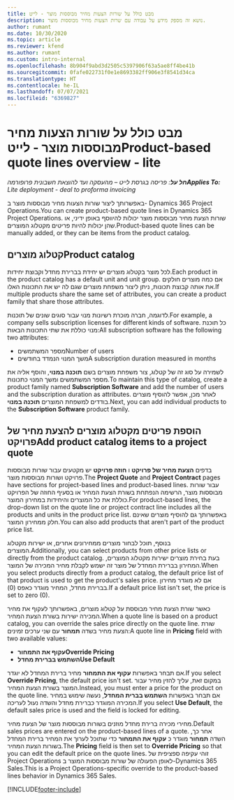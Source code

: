 ```yaml
---
title: מבט כולל על שורות הצעות מחיר מבוססות מוצר - לייט
description: נושא זה מספק מידע על עבודה עם שרות הצעות מחיר מבוססות מוצר.
author: rumant
ms.date: 10/30/2020
ms.topic: article
ms.reviewer: kfend
ms.author: rumant
ms.custom: intro-internal
ms.openlocfilehash: 8b904f9abd3d2505c5397906f63a5ae8ff4be41b
ms.sourcegitcommit: 0fafe022731f0e1e8693382ff906e3f8541d34ca
ms.translationtype: HT
ms.contentlocale: he-IL
ms.lasthandoff: 07/07/2021
ms.locfileid: "6369827"
---
```

# <a name="product-based-quote-lines-overview---lite"></a><span data-ttu-id="ed566-103">מבט כולל על שורות הצעות מחיר מבוססות מוצר - לייט</span><span class="sxs-lookup"><span data-stu-id="ed566-103">Product-based quote lines overview - lite</span></span>

<span data-ttu-id="ed566-104">_**חל על**: פריסה בגרסת לייט – מהעסקה ועד להוצאת חשבונית פרופורמה_</span><span class="sxs-lookup"><span data-stu-id="ed566-104">_**Applies To:** Lite deployment - deal to proforma invoicing_</span></span>

<span data-ttu-id="ed566-105">באפשרותך ליצור שורות הצעות מחיר מבוססות מוצר ב- Dynamics 365 Project Operations.</span><span class="sxs-lookup"><span data-stu-id="ed566-105">You can create product-based quote lines in Dynamics 365 Project Operations.</span></span> <span data-ttu-id="ed566-106">שורות הצעת מחיר מבוססות מוצר יכולות להיווסף באופן ידיני, או שהן יכולות להיות פריטים מקטלוג המוצרים.</span><span class="sxs-lookup"><span data-stu-id="ed566-106">Product-based quote lines can be manually added, or they can be items from the product catalog.</span></span>

## <a name="product-catalog"></a><span data-ttu-id="ed566-107">קטלוג מוצרים</span><span class="sxs-lookup"><span data-stu-id="ed566-107">Product catalog</span></span>

<span data-ttu-id="ed566-108">לכל מוצר בקטלוג מוצרים יש יחידת בברירת מחדל וקבוצת יחידות.</span><span class="sxs-lookup"><span data-stu-id="ed566-108">Each product in the product catalog has a default unit and unit group.</span></span> <span data-ttu-id="ed566-109">אם כמה מוצרים חולקים את אותה קבוצת תכונות, ניתן ליצור משפחת מוצרים שגם לה יש את התכונות האלו.</span><span class="sxs-lookup"><span data-stu-id="ed566-109">If multiple products share the same set of attributes, you can create a product family that share those attributes.</span></span> 

<span data-ttu-id="ed566-110">לדוגמה, חברה מוכרת רשיונות מנוי עבור סוגים שונים של תוכנות.</span><span class="sxs-lookup"><span data-stu-id="ed566-110">For example, a company sells subscription licenses for different kinds of software.</span></span> <span data-ttu-id="ed566-111">כל תוכנת מנוי כוללת את שתי התכונות הבאות:</span><span class="sxs-lookup"><span data-stu-id="ed566-111">All subscription software has the following two attributes:</span></span>

- <span data-ttu-id="ed566-112">מספר המשתמשים</span><span class="sxs-lookup"><span data-stu-id="ed566-112">Number of users</span></span>
- <span data-ttu-id="ed566-113">משך המנוי הנמדד בחודשים</span><span class="sxs-lookup"><span data-stu-id="ed566-113">A subscription duration measured in months</span></span>

<span data-ttu-id="ed566-114">לשמירה על סוג זה של קטלוג, צור משפחת מוצרים בשם **תוכנה במנוי**, והוסף אליה את מספר המשתמשים ומשך המנוי כתכונות.</span><span class="sxs-lookup"><span data-stu-id="ed566-114">To maintain this type of catalog, create a product family named **Subscription Software** and add the number of users and the subscription duration as attributes.</span></span> <span data-ttu-id="ed566-115">לאחר מכן, אפשר להוסיף מוצרים בודדים למשפחת המוצרים **תוכנה במנוי**.</span><span class="sxs-lookup"><span data-stu-id="ed566-115">Next, you can add individual products to the **Subscription Software** product family.</span></span>

## <a name="add-product-catalog-items-to-a-project-quote"></a><span data-ttu-id="ed566-116">הוספת פריטים מקטלוג מוצרים להצעת מחיר של פרויקט</span><span class="sxs-lookup"><span data-stu-id="ed566-116">Add product catalog items to a project quote</span></span>

<span data-ttu-id="ed566-117">בדפים **הצעת מחיר של פרויקט** ו **חוזה פרויקט** יש מקטעים עבור שורות מבוססות פרויקט ושורות מבוססות מוצר.</span><span class="sxs-lookup"><span data-stu-id="ed566-117">The **Project Quote** and **Project Contract** pages have sections for project-based lines and product-based lines.</span></span> <span data-ttu-id="ed566-118">עבור שורות מבוססות מוצר, הרשימה הנפתחת בשורת הצעת המחיר או בסעיף החוזה של הפרויקט כוללת את כל המוצרים והיחידות במחירון המוצר.</span><span class="sxs-lookup"><span data-stu-id="ed566-118">For product-based lines, the drop-down list on the quote line or project contract line includes all the products and units in the product price list.</span></span> <span data-ttu-id="ed566-119">באפשרותך גם להוסיף מוצרים שאינם חלק ממחירון המוצר.</span><span class="sxs-lookup"><span data-stu-id="ed566-119">You can also add products that aren't part of the product price list.</span></span>

<span data-ttu-id="ed566-120">בנוסף, תוכל לבחור מוצרים ממחירונים אחרים, או ישירות מקטלוג המוצרים.</span><span class="sxs-lookup"><span data-stu-id="ed566-120">Additionally, you can select products from other price lists or directly from the product catalog.</span></span> <span data-ttu-id="ed566-121">בעת בחירת מוצרים ישירות מקטלוג המוצרים, המחירון בברירת המחדל של מוצר זה ישמש לקבלת מחיר המכירה של המוצר.</span><span class="sxs-lookup"><span data-stu-id="ed566-121">When you select products directly from a product catalog, the default price list of that product is used to get the product's sales price.</span></span> <span data-ttu-id="ed566-122">אם לא מוגדר מחירון בברירת מחדל, המחיר מוגדר כאפס (0).</span><span class="sxs-lookup"><span data-stu-id="ed566-122">If a default price list isn't set, the price is set to zero (0).</span></span>

<span data-ttu-id="ed566-123">כאשר שורת הצעת מחיר מבוססת על קטלוג מוצרים, באפשרותך לעקוף את מחיר המכירה ישירות בשורת הצעת המחיר.</span><span class="sxs-lookup"><span data-stu-id="ed566-123">When a quote line is based on a product catalog, you can override the sales price directly on the quote line.</span></span> <span data-ttu-id="ed566-124">שורת הצעת מחיר בשדה **תמחור** עם שני ערכים זמינים:</span><span class="sxs-lookup"><span data-stu-id="ed566-124">A quote line in **Pricing** field with two available values:</span></span>

- <span data-ttu-id="ed566-125">**עקוף את התמחור**</span><span class="sxs-lookup"><span data-stu-id="ed566-125">**Override Pricing**</span></span>
- <span data-ttu-id="ed566-126">**השתמש בברירת מחדל**</span><span class="sxs-lookup"><span data-stu-id="ed566-126">**Use Default**</span></span>

<span data-ttu-id="ed566-127">אם תבחר באפשרות **עקוף את התמחור** מחיר ברירת המחדל לא יוגדר.</span><span class="sxs-lookup"><span data-stu-id="ed566-127">If you select **Override Pricing**, the default price isn't set.</span></span> <span data-ttu-id="ed566-128">במקום זאת, עליך להזין מחיר עבור המוצר בשורת הצעת המחיר.</span><span class="sxs-lookup"><span data-stu-id="ed566-128">Instead, you must enter a price for the product on the quote line.</span></span> <span data-ttu-id="ed566-129">אם תבחר באפשרות **השתמש בברית המחדל**, נעשה שימוש במחיר המכירה המוגדר כברירת מחדל והשדה נעול לעריכה.</span><span class="sxs-lookup"><span data-stu-id="ed566-129">If you select **Use Default**, the default sales price is used and the field is locked for editing.</span></span>

<span data-ttu-id="ed566-130">מחירי מכירה ברירת מחדל מוזנים בשורות מבוססות מוצר של הצעת מחיר.</span><span class="sxs-lookup"><span data-stu-id="ed566-130">Default sales prices are entered on the product-based lines of a quote.</span></span> <span data-ttu-id="ed566-131">אחר כך, השדה **תמחור** מוגדר כ **עקוף את התמחור** כדי שתוכל לערוך את המחיר ברירת המחדל בשורות הצעת המחיר.</span><span class="sxs-lookup"><span data-stu-id="ed566-131">The **Pricing** field is then set to **Override Pricing** so that you can edit the default price on the quote lines.</span></span> <span data-ttu-id="ed566-132">זוהי עקיפה ספציפית של Project Operations לאופן הפעולה של שורות מבוססות המוצר ב-Dynamics 365 Sales.</span><span class="sxs-lookup"><span data-stu-id="ed566-132">This is a Project Operations-specific override to the product-based lines behavior in Dynamics 365 Sales.</span></span>


[!INCLUDE[footer-include](../../includes/footer-banner.md)]